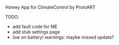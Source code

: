 Homey App for ClimateControl by ProtoART

TODO:
* add fault code for ME
* add stub settings page
* low on battery! warnings: maybe missed update?
